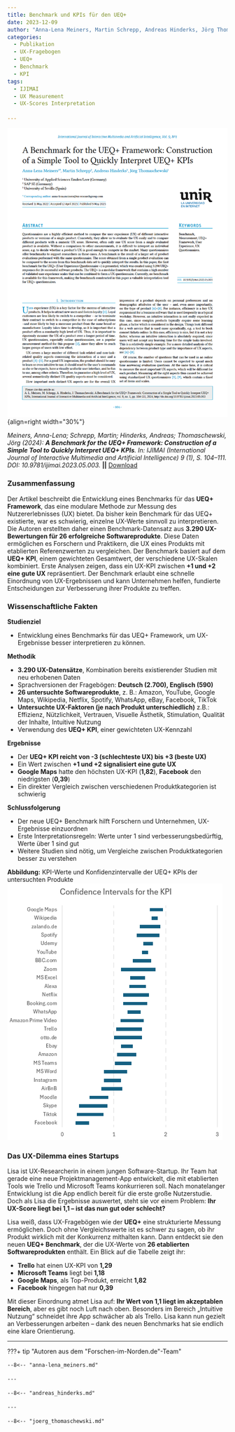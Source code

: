 ```yaml
---
title: Benchmark und KPIs für den UEQ+
date: 2023-12-09
author: "Anna-Lena Meiners, Martin Schrepp, Andreas Hinderks, Jörg Thomaschewski"
categories:
  - Publikation
  - UX-Fragebogen
  - UEQ+
  - Benchmark
  - KPI
tags:
  - IJIMAI
  - UX Measurement
  - UX-Scores Interpretation

---
```

![Artikel Benchmark UEQ+ Framework](assets/2023-article-benchmark-ueq-framework.PNG){align=right width="30%"}


*Meiners, Anna-Lena; Schrepp, Martin; Hinderks, Andreas; Thomaschewski, Jörg (2024): __A Benchmark for the UEQ+ Framework: Construction of a Simple Tool to Quickly Interpret UEQ+ KPIs__. In: IJIMAI (International Journal of Interactive Multimedia and Artificial Intelligence) 9 (1), S. 104–111. DOI: 10.9781/ijimai.2023.05.003.* **||** [Download](https://www.ijimai.org/journal/sites/default/files/2024-11/ijimai_9_1_10.pdf)


### Zusammenfassung

Der Artikel beschreibt die Entwicklung eines Benchmarks für das **UEQ+ Framework**, das eine modulare Methode zur Messung des Nutzererlebnisses (UX) bietet. Da bisher kein Benchmark für das UEQ+ existierte, war es schwierig, einzelne UX-Werte sinnvoll zu interpretieren. Die Autoren erstellten daher einen Benchmark-Datensatz aus **3.290 UX-Bewertungen für 26 erfolgreiche Softwareprodukte**. Diese Daten ermöglichen es Forschern und Praktikern, die UX eines Produkts mit etablierten Referenzwerten zu vergleichen. Der Benchmark basiert auf dem **UEQ+ KPI**, einem gewichteten Gesamtwert, der verschiedene UX-Skalen kombiniert. Erste Analysen zeigen, dass ein UX-KPI zwischen **+1 und +2 eine gute UX** repräsentiert. Der Benchmark erlaubt eine schnelle Einordnung von UX-Ergebnissen und kann Unternehmen helfen, fundierte Entscheidungen zur Verbesserung ihrer Produkte zu treffen.

<!-- more -->

### Wissenschaftliche Fakten  

**Studienziel**  

- Entwicklung eines Benchmarks für das UEQ+ Framework, um UX-Ergebnisse besser interpretieren zu können.  

**Methodik**  

- **3.290 UX-Datensätze**, Kombination bereits existierender Studien mit neu erhobenen Daten
- Sprachversionen der Fragebögen: **Deutsch (2.700), Englisch (590)**  
- **26 untersuchte Softwareprodukte**, z. B.: Amazon, YouTube, Google Maps, Wikipedia, Netflix, Spotify, WhatsApp, eBay, Facebook, TikTok  
- **Untersuchte UX-Faktoren (je nach Produkt unterschiedlich)** z.B.: Effizienz, Nützlichkeit, Vertrauen, Visuelle Ästhetik, Stimulation, Qualität der Inhalte, Intuitive Nutzung
- Verwendung des **UEQ+ KPI**, einer gewichteten UX-Kennzahl  

**Ergebnisse**

- Der **UEQ+ KPI reicht von -3 (schlechteste UX) bis +3 (beste UX)**  
- Ein Wert zwischen **+1 und +2 signalisiert eine gute UX**  
- **Google Maps** hatte den höchsten UX-KPI (**1,82**), **Facebook** den niedrigsten (**0,39**)  
- Ein direkter Vergleich zwischen verschiedenen Produktkategorien ist schwierig  

**Schlussfolgerung**  

- Der neue UEQ+ Benchmark hilft Forschern und Unternehmen, UX-Ergebnisse einzuordnen  
- Erste Interpretationsregeln: Werte unter 1 sind verbesserungsbedürftig, Werte über 1 sind gut  
- Weitere Studien sind nötig, um Vergleiche zwischen Produktkategorien besser zu verstehen  

**Abbildung:** KPI-Werte und Konfidenzintervalle der UEQ+ KPIs der untersuchten Produkte  
![Platzhalter für Abbildung 2](assets/2023-12-09-Fig2-KPI.png)

### Das UX-Dilemma eines Startups  

Lisa ist UX-Researcherin in einem jungen Software-Startup. Ihr Team hat gerade eine neue Projektmanagement-App entwickelt, die mit etablierten Tools wie Trello und Microsoft Teams konkurrieren soll. Nach monatelanger Entwicklung ist die App endlich bereit für die erste große Nutzerstudie. Doch als Lisa die Ergebnisse auswertet, steht sie vor einem Problem: **Ihr UX-Score liegt bei 1,1 – ist das nun gut oder schlecht?**  

Lisa weiß, dass UX-Fragebögen wie der **UEQ+** eine strukturierte Messung ermöglichen. Doch ohne Vergleichswerte ist es schwer zu sagen, ob ihr Produkt wirklich mit der Konkurrenz mithalten kann. Dann entdeckt sie den neuen **UEQ+ Benchmark**, der die UX-Werte von **26 etablierten Softwareprodukten** enthält. Ein Blick auf die Tabelle zeigt ihr:  

- **Trello** hat einen UX-KPI von **1,29**  
- **Microsoft Teams** liegt bei **1,18**  
- **Google Maps**, als Top-Produkt, erreicht **1,82**  
- **Facebook** hingegen hat nur **0,39**  

Mit dieser Einordnung atmet Lisa auf: **Ihr Wert von 1,1 liegt im akzeptablen Bereich**, aber es gibt noch Luft nach oben. Besonders im Bereich „Intuitive Nutzung“ schneidet ihre App schwächer ab als Trello. Lisa kann nun gezielt an Verbesserungen arbeiten – dank des neuen Benchmarks hat sie endlich eine klare Orientierung.  

---

???+ tip "Autoren aus dem "Forschen-im-Norden.de"-Team"
    
    --8<-- "anna-lena_meiners.md"

    ---
    
    --8<-- "andreas_hinderks.md"

    ---
    
    --8<-- "joerg_thomaschewski.md"






